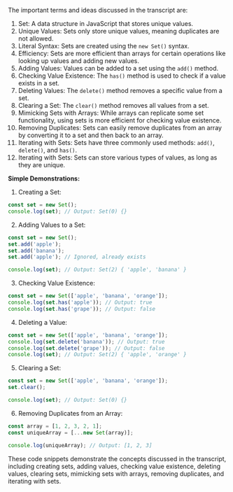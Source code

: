 The important terms and ideas discussed in the transcript are:

1. Set: A data structure in JavaScript that stores unique values.
2. Unique Values: Sets only store unique values, meaning duplicates are not allowed.
3. Literal Syntax: Sets are created using the `new Set()` syntax.
4. Efficiency: Sets are more efficient than arrays for certain operations like looking up values and adding new values.
5. Adding Values: Values can be added to a set using the `add()` method.
6. Checking Value Existence: The `has()` method is used to check if a value exists in a set.
7. Deleting Values: The `delete()` method removes a specific value from a set.
8. Clearing a Set: The `clear()` method removes all values from a set.
9. Mimicking Sets with Arrays: While arrays can replicate some set functionality, using sets is more efficient for checking value existence.
10. Removing Duplicates: Sets can easily remove duplicates from an array by converting it to a set and then back to an array.
11. Iterating with Sets: Sets have three commonly used methods: `add()`, `delete()`, and `has()`.
12. Iterating with Sets: Sets can store various types of values, as long as they are unique.

**Simple Demonstrations:**

1. Creating a Set:
```javascript
const set = new Set();
console.log(set); // Output: Set(0) {}
```

2. Adding Values to a Set:
```javascript
const set = new Set();
set.add('apple');
set.add('banana');
set.add('apple'); // Ignored, already exists

console.log(set); // Output: Set(2) { 'apple', 'banana' }
```

3. Checking Value Existence:
```javascript
const set = new Set(['apple', 'banana', 'orange']);
console.log(set.has('apple')); // Output: true
console.log(set.has('grape')); // Output: false
```

4. Deleting a Value:
```javascript
const set = new Set(['apple', 'banana', 'orange']);
console.log(set.delete('banana')); // Output: true
console.log(set.delete('grape')); // Output: false
console.log(set); // Output: Set(2) { 'apple', 'orange' }
```

5. Clearing a Set:
```javascript
const set = new Set(['apple', 'banana', 'orange']);
set.clear();

console.log(set); // Output: Set(0) {}
```

6. Removing Duplicates from an Array:
```javascript
const array = [1, 2, 3, 2, 1];
const uniqueArray = [...new Set(array)];

console.log(uniqueArray); // Output: [1, 2, 3]
```

These code snippets demonstrate the concepts discussed in the transcript, including creating sets, adding values, checking value existence, deleting values, clearing sets, mimicking sets with arrays, removing duplicates, and iterating with sets.